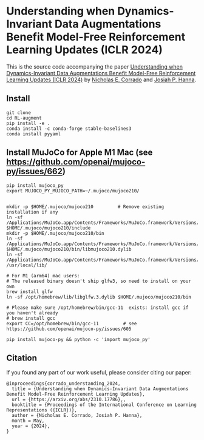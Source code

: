 # Understanding when Dynamics-Invariant Data Augmentations Benefit Model-Free Reinforcement Learning Updates (ICLR 2024)

This is the source code accompanying the paper [Understanding when Dynamics-Invariant Data Augmentations Benefit Model-Free Reinforcement Learning Updates (ICLR 2024)](https://arxiv.org/abs/2310.17786)
by [Nicholas E. Corrado](https://nicholascorrado.github.io) and [Josiah P. Hanna](https://pages.cs.wisc.edu/~jphanna/).

## Install 
```commandline
git clone 
cd RL-augment
pip install -e .
conda install -c conda-forge stable-baselines3
conda install pyyaml
```

## Install MuJoCo for Apple M1 Mac (see https://github.com/openai/mujoco-py/issues/662)
```commandline
pip install mujoco_py
export MUJOCO_PY_MUJOCO_PATH=~/.mujoco/mujoco210/


mkdir -p $HOME/.mujoco/mujoco210         # Remove existing installation if any
ln -sf /Applications/MuJoCo.app/Contents/Frameworks/MuJoCo.framework/Versions/Current/Headers/ $HOME/.mujoco/mujoco210/include
mkdir -p $HOME/.mujoco/mujoco210/bin
ln -sf /Applications/MuJoCo.app/Contents/Frameworks/MuJoCo.framework/Versions/Current/libmujoco.2.*.dylib $HOME/.mujoco/mujoco210/bin/libmujoco210.dylib
ln -sf /Applications/MuJoCo.app/Contents/Frameworks/MuJoCo.framework/Versions/Current/libmujoco.2.*.dylib /usr/local/lib/

# For M1 (arm64) mac users:
# The released binary doesn't ship glfw3, so need to install on your own
brew install glfw
ln -sf /opt/homebrew/lib/libglfw.3.dylib $HOME/.mujoco/mujoco210/bin

# Please make sure /opt/homebrew/bin/gcc-11  exists: install gcc if you haven't already
# brew install gcc
export CC=/opt/homebrew/bin/gcc-11         # see https://github.com/openai/mujoco-py/issues/605

pip install mujoco-py && python -c 'import mujoco_py'
```

## Citation

If you found any part of our work useful, please consider citing our paper:

```
@inproceedings{corrado_understanding_2024,
  title = {Understanding when Dynamics-Invariant Data Augmentations Benefit Model-Free Reinforcement Learning Updates},
  url = {https://arxiv.org/abs/2310.17786},,
  booktitle = {Proceedings of the International Conference on Learning Representations ({ICLR})},
  author = {Nicholas E. Corrado, Josiah P. Hanna},
  month = May,
  year = {2024},
}
```
